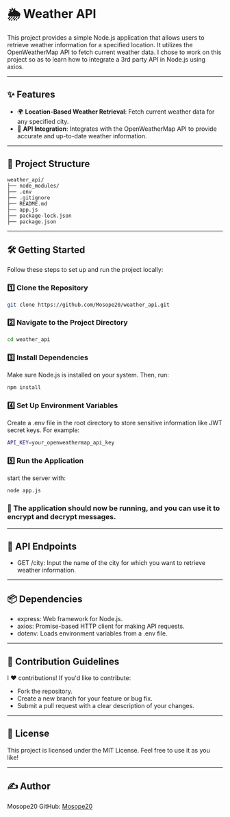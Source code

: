 # 🌦️ Weather API

This project provides a simple Node.js application that allows users to retrieve weather information for a specified location. It utilizes the OpenWeatherMap API to fetch current weather data. I chose to work on this project so as to learn how to integrate a 3rd party API in Node.js using axios.

---

## ✨ Features

- 🌍 **Location-Based Weather Retrieval**: Fetch current weather data for any specified city.
- 📡 **API Integration**: Integrates with the OpenWeatherMap API to provide accurate and up-to-date weather information.

---

## 📂 Project Structure

```plaintext
weather_api/
├── node_modules/
├── .env
├── .gitignore
├── README.md
├── app.js
├── package-lock.json
├── package.json
```

---

## 🛠️ Getting Started

Follow these steps to set up and run the project locally:

### 1️⃣ Clone the Repository

```bash
git clone https://github.com/Mosope20/weather_api.git
```

### 2️⃣ Navigate to the Project Directory

```bash
cd weather_api
```

### 3️⃣ Install Dependencies

Make sure Node.js is installed on your system. Then, run:
```bash
npm install
```

### 4️⃣ Set Up Environment Variables

Create a .env file in the root directory to store sensitive information like JWT secret keys. For example:
```bash
API_KEY=your_openweathermap_api_key
```

### 5️⃣ Run the Application
start the server with:
```bash
node app.js
```
### 🎉 The application should now be running, and you can use it to encrypt and decrypt messages.

---

## 📡 API Endpoints
- GET /city: Input the name of the city for which you want to retrieve weather information.

---

## 📦 Dependencies
- express: Web framework for Node.js.
- axios: Promise-based HTTP client for making API requests.
- dotenv: Loads environment variables from a .env file.


---

## 🌟 Contribution Guidelines
I ❤️ contributions! If you'd like to contribute:

- Fork the repository.
- Create a new branch for your feature or bug fix.
- Submit a pull request with a clear description of your changes.

---

## 📜 License
This project is licensed under the MIT License. Feel free to use it as you like!

---

## ✍️ Author
Mosope20
GitHub: [Mosope20](github.com/Mosope20/)




